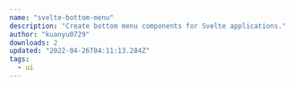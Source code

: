 ```yaml
---
name: "svelte-bottom-menu"
description: "Create bottom menu components for Svelte applications."
author: "kuanyu0729"
downloads: 2
updated: "2022-04-26T04:11:13.284Z"
tags: 
  - ui
---
```

